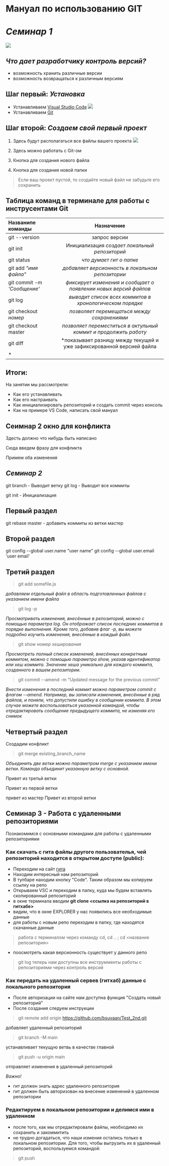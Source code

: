 # **Мануал по использованию GIT** #

# ***Семинар 1***

![](https://cs1.htmlacademy.ru/blog/git/first-aid-git/preview.png?v1.1.38)

## ***Что дает разработчику контроль версий?*** 
- возможность хранить различные версии
- возможность возвращаться к различным версиям

## Шаг первый: *Установка* ##

- Устанавливаем [Visual Studio Code]()
![](https://i.pinimg.com/originals/f2/2c/61/f22c618f03e7019b84c69831946fa09d.png)
- Устанавливаем [Git]()


## Шаг второй: *Создаем свой первый проект* ##

1. Здесь будут располагаться все файлы вашего проекта
![](https://habrastorage.org/getpro/habr/upload_files/536/76a/b32/53676ab32ff10608c9a4748af3740cbd)

2. Здесь можно работать с Git-ом

3. Кнопка для создания нового файла

4. Кнопка для создания новой папки

> Если ваш проект пустой, то создайте новый файл не забудьте его сохранить

## Таблица команд в терминале для работы с инструсентами Git ##

|Названипе команды|Назначение|
|:-|:-:|
|git --version|запрос версии|
|git init|Инициализация *создает локальный репозиторий*|
|git status|*что думает гит о папке*|
|git add *"имя файла"*|*добавляет версионность в локальном репозитории*|
|git commit -m *'Сообщение'*|*фиксирует изменения и сообщает о появлении новых версий файлов*|
|git log|*выводит список всех коммитов в хронологическом порядке*|
|git checkout *номер*|*позволяет перемещаться между сохранениями*|
|git checkout master|*позволяет переместиться в актульный коммит и продолжить работу*|
|git diff|*показывает разницу между текущей и уже зафиксированной версией файла
*|

## Итоги:

На занятии мы рассмотрели:
- Как его устанавливать
- Как его настраивать
- Как инициализировать репозиторий и создать commit через консоль
- Как на примере VS Code, написать свой мануал

## Сеимнар 2 окно для конфликта

Здесть должно что нибудь быть написано

Сюда введем фразу для конфликта

Примем оба изменения

## ***Семинар 2***

git branch - Выводит ветку
git log  - Выводит все коммиты

git init - Инициализация 

## Первый раздел

git rebase master - добавить коммиты из ветки мастер

## Второй раздел

git config --global user.name "user name"
git config --global user.email 'user email'

## Третий раздел

> git add somefile.js 

*добавляем отдельный файл в область подготовленных файлов с указанием имени файла*

> git log -p

*Просматривать изменения, внесённые в репозиторий, можно с помощью параметра log. Он отображает список последних коммитов в порядке выполнения. Кроме того, добавив флаг -p, вы можете подробно изучить изменения, внесённые в каждый файл.*

> git show *номер хеширования*

*Просмотреть полный список изменений, внесённых конкретным коммитом, можно с помощью параметра show, указав идентификатор или хеш коммита. Значение хеша уникально для каждого коммита, созданного в вашем репозитории.*

> git commit --amend -m "Updated message for the previous commit"

*Внести изменения в последний коммит можно параметром commit с флагом --amend. Например, вы записали изменения, внесённые в ряд файлов, и поняли, что допустили ошибку в сообщении коммита. В этом случае можете воспользоваться указанной командой, чтобы отредактировать сообщение предыдущего коммита, не изменяя его снимок*


## Четвертый раздел

Создадим конфликт 

> git merge existing_branch_name

*Объединить две ветки можно параметром merge с указанием имени ветки. Команда объединит указанную ветку с основной.*


Привет из третьй ветки

Привет из первой ветки 

привет из мастер
Привет из второй ветки

## Семинар 3 - Работа с удаленными репозиториями 

Познакомимся с основными командами для работы с удаленными репозиториями

### Как скачать с гита файлы другого пользователья, чей репозиторий находится в открытом доступе (public):

- Переходим на сайт [гита](https://github.com)
- Находим интересный нам репозиторий 
- В тулбаре находим кнопку "Code". Таким образом мы копируем ссылку на репо
- Открываем VSC и переходим в папку, куда мы будем вставлять скопированный репозиторий
- в окне терминала вводим **git clone <ссылка на репозиторий в гитхабе>**
- видим, что в окне EXPLORER у нас появились все необходимые данные
- для работы с новым репо переходим в папку, где находятся скачанные данные 
> работа с терминалом через команду cd, cd .. ; cd <название репозитория>
- поосмотреть какая версионность существует у данного репо
> git log
> теперь нам доступны все инструмменты работы с репозиториями через контроль версий

### Как передать на удаленный сервев (гитхаб) данные с локального репозитория

- После авторизации на сайте нам доступна функция "Создать новый репозиторий"
- После создания следуем инструкции

> git remote add origin https://github.com/bsuvaan/Test_2nd.git

добавляет удаленный репозиторий 

> git branch -M main 

устанавливает текущую ветвь в качестве главной

> git push -u origin main

отправляет изменения в удаленный репозиторий

*Важно!* 

- гит должен знать адрес удаленного репозитория
- гит должен быть авторизован на внесение изменений в удаленном репозитории

### Редактируем в локальном репозитории и делимся ими в удаленном

- после того, как мы отредактировали файлы, необходимо их сохранить и закоммитить
- не трудно догадаться, что наши измения остались только 
в локальном репозитории. Для того, чтобы выгрузить их в удаленный репозиторий, воспользуемся командой:

> git push


